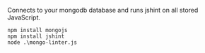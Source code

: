 Connects to your mongodb database and runs jshint on all stored JavaScript.

```
npm install mongojs
npm install jshint
node .\mongo-linter.js
```